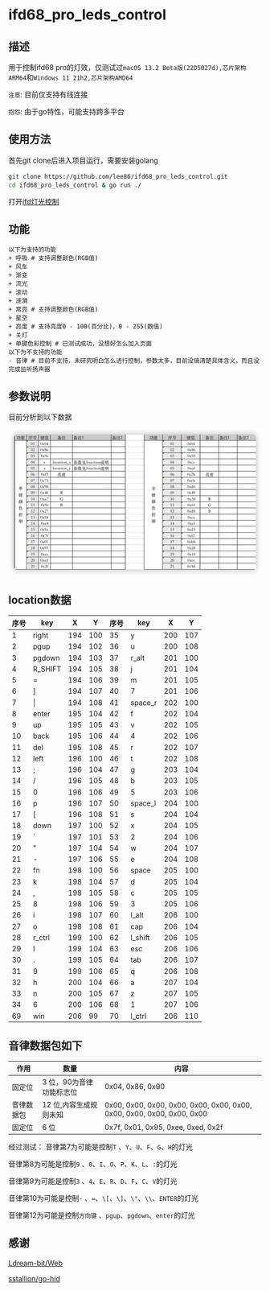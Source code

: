 # ifd68_pro_leds_control

## 描述

用于控制ifd68 pro的灯效，仅测试过`macOS 13.2 Beta版(22D5027d),芯片架构ARM64`和`Windows 11 21h2,芯片架构AMD64`

`注意`: 目前仅支持有线连接

`抱怨`: 由于go特性，可能支持跨多平台

## 使用方法

首先git clone后进入项目运行，需要安装golang

```bash
git clone https://github.com/lee86/ifd68_pro_leds_control.git
cd ifd68_pro_leds_control & go run ./
```

打开[ifd灯光控制](http://127.0.0.1:8000/)

## 功能

```git
以下为支持的功能
+ 呼吸 # 支持调整颜色(RGB值)
+ 风车
+ 渐变
+ 流光
+ 滚动
+ 涟漪
+ 常亮 # 支持调整颜色(RGB值)
+ 星空
+ 亮度 # 支持亮度0 - 100(百分比)，0 - 255(数值)
+ 关灯
+ 单键色彩控制 # 已测试成功，没想好怎么加入页面
以下为不支持的功能
- 音律 # 目前不支持，未研究明白怎么进行控制，参数太多，目前没搞清楚具体含义，而且没完成监听扬声器
```

## 参数说明

目前分析到以下数据

![ifd68_pro_key_location](./static/img/ifd68_pro_key_location.png)

## location数据

| 序号 | key     | X   | Y   | 序号 | key     | X   | Y   |
|----|---------|-----|-----|----|---------|-----|-----|
| 1  | right   | 194 | 100 | 35 | y       | 200 | 107 |
| 2  | pgup    | 194 | 102 | 36 | u       | 200 | 108 |
| 3  | pgdown  | 194 | 103 | 37 | r_alt   | 201 | 100 |
| 4  | R_SHIFT | 194 | 105 | 38 | j       | 201 | 104 |
| 5  | =       | 194 | 106 | 39 | m       | 201 | 105 |
| 6  | ]       | 194 | 107 | 40 | 7       | 201 | 106 |
| 7  | \|      | 194 | 108 | 41 | space_r | 202 | 100 |
| 8  | enter   | 195 | 104 | 42 | f       | 202 | 104 |
| 9  | up      | 195 | 105 | 43 | v       | 202 | 105 |
| 10 | back    | 195 | 106 | 44 | 4       | 202 | 106 |
| 11 | del     | 195 | 108 | 45 | r       | 202 | 107 |
| 12 | left    | 196 | 100 | 46 | t       | 202 | 108 |
| 13 | ;       | 196 | 104 | 47 | g       | 203 | 104 |
| 14 | /       | 196 | 105 | 48 | b       | 203 | 105 |
| 15 | 0       | 196 | 106 | 49 | 5       | 203 | 106 |
| 16 | p       | 196 | 107 | 50 | space_l | 204 | 100 |
| 17 | \[      | 196 | 108 | 51 | s       | 204 | 104 |
| 18 | down    | 197 | 100 | 52 | x       | 204 | 105 |
| 19 | \`      | 197 | 101 | 53 | 2       | 204 | 106 |
| 20 | \"      | 197 | 104 | 54 | w       | 204 | 107 |
| 21 | -       | 197 | 106 | 55 | e       | 204 | 108 |
| 22 | fn      | 198 | 100 | 56 | space   | 205 | 100 |
| 23 | k       | 198 | 104 | 57 | d       | 205 | 104 |
| 24 | ,       | 198 | 105 | 58 | c       | 205 | 105 |
| 25 | 8       | 198 | 106 | 59 | 3       | 205 | 106 |
| 26 | i       | 198 | 107 | 60 | l_alt   | 206 | 100 |
| 27 | o       | 198 | 108 | 61 | cap     | 206 | 104 |
| 28 | r_ctrl  | 199 | 100 | 62 | l_shift | 206 | 105 |
| 29 | l       | 199 | 104 | 63 | esc     | 206 | 106 |
| 30 | .       | 199 | 105 | 64 | tab     | 206 | 107 |
| 31 | 9       | 199 | 106 | 65 | q       | 206 | 108 |
| 32 | h       | 200 | 104 | 66 | a       | 207 | 104 |
| 33 | n       | 200 | 105 | 67 | z       | 207 | 105 |
| 34 | 6       | 200 | 106 | 68 | 1       | 207 | 106 |
| 69 | win     | 206 | 99  | 70 | l_ctrl  | 206 | 110 |

## 音律数据包如下

| 作用    | 数量             | 内容                                                                     |
|-------|----------------|------------------------------------------------------------------------|
| 固定位   | 3 位，90为音律功能标志位 | 0x04, 0x86, 0x90                                                       |
| 音律数据包 | 12 位,内容生成规则未知  | 0x00, 0x00, 0x00, 0x00, 0x00, 0x00, 0x00, 0x00, 0x00, 0x00, 0x00, 0x00 |
| 固定位   | 6 位            | 0x7f, 0x01, 0x95, 0xee, 0xed, 0x2f                                     |

经过测试：
音律第7为可能是控制`T` 、`Y`、`U`、`F`、`G`、`H`的灯光

音律第8为可能是控制`9` 、`0`、`I`、`O`、`P`、`K`、`L`、`:`的灯光

音律第9为可能是控制`3` 、`4`、`E`、`R`、`D`、`F`、`C`、`V`的灯光

音律第10为可能是控制`-` 、`=`、`\[`、`\]`、`\"`、`\\`、`ENTER`的灯光

音律第12为可能是控制`方向键` 、`pgup`、`pgdown`、`enter`的灯光

## 感谢

[Ldream-bit/Web](https://github.com/Ldream-bit/Web)

[sstallion/go-hid](https://github.com/sstallion/go-hid)
